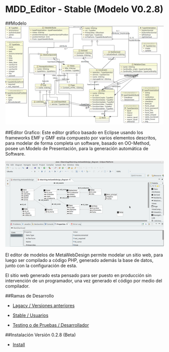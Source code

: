 # MDD_Editor - Stable (Modelo V0.2.8)

##Modelo
![Alt text](https://github.com/MetaWebDesign/Editor/blob/master/Editor_MWD/text/model.png "Metamodelo")

##Editor Grafico:
Este editor gráfico basado en Eclipse usando los frameworks EMF y GMF esta compuesto por varios elementos descritos, para modelar de forma completa un software, basado en OO-Method, posee un Modelo de Presentación, para la generación automática de Software.


![Alt text](https://github.com/MetaWebDesign/Editor/blob/master/Editor_MWD/text/editor.png "Editor de Modelos")

El editor de modelos de MetaWebDesign permite modelar un sitio web, para luego ser compilado a código PHP, generado además la base de datos, junto con la configuración de esta. 

El sitio web generado esta pensado para ser puesto en producción sin intervención de un programador, una vez generado el código por medio del compilador.

##Ramas de Desarrollo

* [Lagacy / Versiones anteriores](https://github.com/MetaWebDesign/Editor/tree/legacy)

* [Stable / Usuarios](https://github.com/MetaWebDesign/Editor)

* [Testing o de Pruebas / Desarrollador ](https://github.com/MetaWebDesign/Editor/tree/testing)

##Instalación Versión 0.2.8 (Beta)

* [Install](https://github.com/MetaWebDesign/Install)

